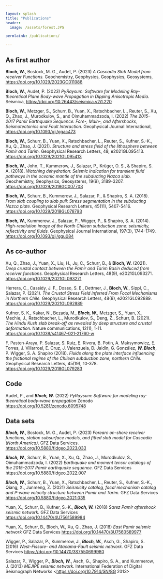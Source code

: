 ```yaml
---

layout: splash
title: "Publications"
header:
  image: /assets/forest.JPG

permlaink: /publications/

---
```


## As first author

**Bloch, W.**, Bostock, M. G., Audet, P. (2023) *A Cascadia Slab Model from receiver Functions.* Geochemistry, Geophysics, Geophysics, Geosystems,
<https://doi.org/10.1029/2023GC011088>

**Bloch, W.**, Audet, P. (2023) *PyRaysum: Software for Modeling Ray-theoretical Plane
Body-wave Propagation in Dipping Anisotropic Media.* Seismica,
<https://doi.org/10.26443/seismica.v2i1.220>

**Bloch, W.**, Metzger, S., Schurr, B., Yuan, X., Ratschbacher, L., Reuter, S., Xu, Q.,
Zhao, J., Murodkulov, S., and Oimuhammadzoda, I. (2022) *The 2015–2017 Pamir Earthquake
Sequence: Fore-, Main-, and Aftershocks, Seismotectonics and Fault Interaction.*
Geophysical Journal International, <https://doi.org/10.1093/gji/ggac473>

**Bloch, W.**, Schurr, B., Yuan, X., Ratschbacher, L., Reuter, S., Kufner, S.-K., Xu,
Q., Zhao, J. (2021). *Structure and stress field of the lithosphere between Pamir and
Tarim.* Geophysical Research Letters, 48, e2021GL095413.
<https://doi.org/10.1029/2021GL095413>
 
**Bloch, W.**, John, T., Kummerow, J., Salazar, P., Krüger, O. S., & Shapiro, S. A.
(2018).  *Watching dehydration: Seismic indication for transient fluid pathways in the
oceanic mantle of the subducting Nazca slab.* Geochemistry, Geophysics, Geosystems,
19(9), 3189-3207. <https://doi.org/10.1029/2018GC007703>
 
**Bloch, W.**, Schurr, B., Kummerow, J., Salazar, P., & Shapiro, S. A. (2018). *From
slab coupling to slab pull: Stress segmentation in the subducting Nazca plate.*
Geophysical Research Letters, 45(11), 5407-5416. <https://doi.org/10.1029/2018GL078793>
 
**Bloch, W.**, Kummerow, J., Salazar, P., Wigger, P., & Shapiro, S. A. (2014).
*High-resolution image of the North Chilean subduction zone: seismicity, reflectivity
and fluids.* Geophysical Journal International, 197(3), 1744-1749.
<https://doi.org/10.1093/gji/ggu084>

## As co-author

Xu, Q., Zhao, J., Yuan, X., Liu, H., Ju, C., Schurr, B., & **Bloch, W.** (2021). *Deep
crustal contact between the Pamir and Tarim Basin deduced from receiver functions.*
Geophysical Research Letters, 48(9), e2021GL093271.
<https://doi.org/10.1029/2021GL093271>
 
Herrera, C., Cassidy, J. F., Dosso, S. E., Dettmer, J., **Bloch, W.**, Sippl, C.,
Salazar, P. (2021). *The Crustal Stress Field Inferred From Focal Mechanisms in Northern
Chile.* Geophysical Research Letters, 48(8), e2021GL092889.
<https://doi.org/10.1029/2021GL092889>
 
Kufner, S. K., Kakar, N., Bezada, M., ***Bloch, W.***, Metzger, S., Yuan, X., Mechie,
J., Ratschbacher, L., Murodkulov, S., Deng, Z., Schurr, B. (2021). *The Hindu Kush slab
break-off as revealed by deep structure and crustal deformation*. Nature communications,
12(1), 1-11. <https://doi.org/10.1038/s41467-021-21760-w>
 
F. Pasten-Araya, P. Salazar, S. Ruiz, E. Rivera, B. Potin, A. Maksymowicz, E. Torres, J.
Villarroel, E. Cruz, J. Valenzuela, D. Jaldín, G. González, ***W. Bloch***, P. Wigger, S.
A.  Shapiro (2018). *Fluids along the plate interface influencing the frictional regime
of the Chilean subduction zone, northern Chile.* Geophysical Research Letters, 45(19),
10-378. <https://doi.org/10.1029/2018GL079283>

## Code
Audet, P., and ***Bloch, W.*** (2022) *PyRaysum: Software for modeling ray-theoretical
body-wave propagation* Zenodo <https://doi.org/10.5281/zenodo.6095748>

## Data sets
***Bloch, W.***, Bostock, M. G., Audet, P. (2023) *Forearc on-shore receiver functions,
station subsurface models, and fitted slab model for Cascadia (North America)*. GFZ Data
Services. <https://doi.org/10.5880/fidgeo.2023.033>

***Bloch, W.***, Schurr, B., Yuan, X., Xu, Q., Zhao, J., Murodkulov, S., Oimuhammadzoda,
I. (2022) *Earthquake and moment tensor catalogs of the 2015–2017 Pamir earthquake
sequence.* GFZ Data Services <https://doi.org/10.5880/fidgeo.2022.007>

***Bloch, W.***, Schurr, B., Yuan, X., Ratschbacher, L., Reuter, S., Kufner, S.-K., Qiang, X., Junmeng, Z. (2021) *Seismicity catalog, focal mechanism catalog and P-wave velocity structure between
Pamir and Tarim.* GFZ Data Services <https://doi.org/10.5880/fidgeo.2021.035>

Yuan, X., Schurr, B., Kufner, S.-K., ***Bloch, W.*** (2018) *Sarez Pamir aftershock seismic network.*
GFZ Data Services <https://doi.org/10.14470/4U7561589984>

Yuan, X., Schurr, B., Bloch, W., Xu, Q., Zhao, J. (2018) *East Pamir seismic network* GFZ Data
Services <https://doi.org/10.14470/3U7560589977>

Wigger, P., Salazar, P., Kummerow, J., ***Bloch, W.***, Asch, G., Shapiro, S. (2016)
*West–Fissure- and Atacama-Fault seismic network.* GFZ Data Services
<https://doi.org/10.14470/3S7550699980>

Salazar, P., Wigger, P., ***Bloch, W.***, Asch, G., Shapiro, S. A., and Kummerow, J.
(2013) *MEJIPE seismic network.*  International Federation of Digital Seismograph Networks
<https://doi.org/10.7914/SN/8G 2013>
